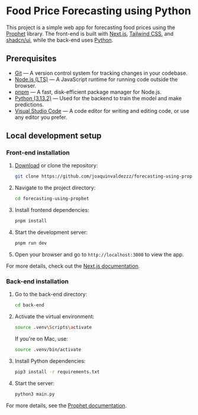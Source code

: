 # Food Price Forecasting using Python

This project is a simple web app for forecasting food prices using the [Prophet](https://facebook.github.io/prophet) library. The front-end is built with [Next.js](https://nextjs.org), [Tailwind CSS](https://tailwindcss.com), and [shadcn/ui](https://ui.shadcn.com), while the back-end uses [Python](https://www.python.org).

## Prerequisites

- [Git](https://git-scm.com/downloads) — A version control system for tracking changes in your codebase.
- [Node.js (LTS)](https://nodejs.org/en) — A JavaScript runtime for running code outside the browser.
- [pnpm](https://pnpm.io/installation#using-npm) — A fast, disk-efficient package manager for Node.js.
- [Python (3.13.2)](https://www.python.org/downloads/release/python-3132) — Used for the backend to train the model and make predictions.
- [Visual Studio Code](https://code.visualstudio.com/download) — A code editor for writing and editing code, or use any editor you prefer.

## Local development setup

### Front-end installation

1. [Download](https://github.com/joaquinvaldezzz/forecasting-using-prophet/archive/refs/heads/main.zip) or clone the repository:

   ```bash
   git clone https://github.com/joaquinvaldezzz/forecasting-using-prophet.git
   ```

2. Navigate to the project directory:

   ```bash
   cd forecasting-using-prophet
   ```

3. Install frontend dependencies:

   ```bash
   pnpm install
   ```

4. Start the development server:

   ```bash
   pnpm run dev
   ```

5. Open your browser and go to `http://localhost:3000` to view the app.

For more details, check out the [Next.js documentation](https://nextjs.org/docs).

### Back-end installation

1. Go to the back-end directory:

   ```bash
   cd back-end
   ```

2. Activate the virtual environment:

   ```bash
   source .venv\Scripts\activate
   ```

   If you're on Mac, use:

   ```bash
   source .venv/bin/activate
   ```

3. Install Python dependencies:

   ```bash
   pip3 install -r requirements.txt
   ```

4. Start the server:

   ```bash
   python3 main.py
   ```

For more details, see the [Prophet documentation](https://facebook.github.io/prophet/docs/quick_start.html).
